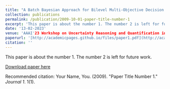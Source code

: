 ```yaml
---
title: "A Batch Bayesian Approach for Bilevel Multi-Objective Decision Making Under Uncertainty"
collection: publications
permalink: /publication/2009-10-01-paper-title-number-1
excerpt: 'This paper is about the number 1. The number 2 is left for future work.'
date: '13-02-2023'
venue: 'AAAI'23 Workshop on Uncertainty Reasoning and Quantification in Decision Making'
paperurl: '[http://academicpages.github.io/files/paper1.pdf](http://academicpages.github.io/files/paper1.pdf](https://charliezhaoyinpeng.github.io/UDM-AAAI23/assets/papers/15/CameraReady/Dogan%20-%20A%20Batch%20Bayesian%20Approach%20for%20Bilevel%20Multi-objective%20Decision%20Making%20Under%20Uncertainty.pdf)'
citation: ''
---
```

This paper is about the number 1. The number 2 is left for future work.

[Download paper here]([http://academicpages.github.io/files/paper1.pdf](https://charliezhaoyinpeng.github.io/UDM-AAAI23/assets/papers/15/CameraReady/Dogan%20-%20A%20Batch%20Bayesian%20Approach%20for%20Bilevel%20Multi-objective%20Decision%20Making%20Under%20Uncertainty.pdf))

Recommended citation: Your Name, You. (2009). "Paper Title Number 1." <i>Journal 1</i>. 1(1).
